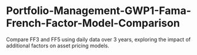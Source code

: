 # Portfolio-Management-GWP1-Fama-French-Factor-Model-Comparison
Compare FF3 and FF5 using daily data over 3 years, exploring the impact of additional factors on asset pricing models.
